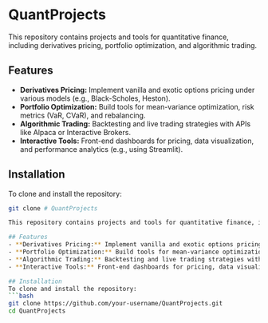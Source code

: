 # QuantProjects

This repository contains projects and tools for quantitative finance, including derivatives pricing, portfolio optimization, and algorithmic trading.

## Features
- **Derivatives Pricing:** Implement vanilla and exotic options pricing under various models (e.g., Black-Scholes, Heston).
- **Portfolio Optimization:** Build tools for mean-variance optimization, risk metrics (VaR, CVaR), and rebalancing.
- **Algorithmic Trading:** Backtesting and live trading strategies with APIs like Alpaca or Interactive Brokers.
- **Interactive Tools:** Front-end dashboards for pricing, data visualization, and performance analytics (e.g., using Streamlit).

## Installation
To clone and install the repository:
```bash
git clone # QuantProjects

This repository contains projects and tools for quantitative finance, including derivatives pricing, portfolio optimization, and algorithmic trading.

## Features
- **Derivatives Pricing:** Implement vanilla and exotic options pricing under various models (e.g., Black-Scholes, Heston).
- **Portfolio Optimization:** Build tools for mean-variance optimization, risk metrics (VaR, CVaR), and rebalancing.
- **Algorithmic Trading:** Backtesting and live trading strategies with APIs like Alpaca or Interactive Brokers.
- **Interactive Tools:** Front-end dashboards for pricing, data visualization, and performance analytics (e.g., using Streamlit).

## Installation
To clone and install the repository:
```bash
git clone https://github.com/your-username/QuantProjects.git
cd QuantProjects